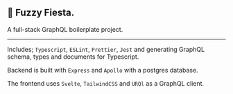 ## 🎉 Fuzzy Fiesta. 

A full-stack GraphQL boilerplate project.

---
Includes; `Typescript`, `ESLint`, `Prettier`, `Jest` and generating GraphQL schema, types and documents for Typescript.

Backend is built with `Express` and `Apollo` with a postgres database.

The frontend uses `Svelte`, `TailwindCSS` and `URQl` as a GraphQL client.
